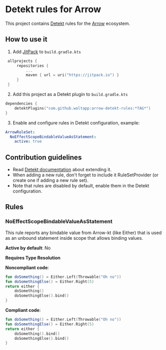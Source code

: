 # Detekt rules for Arrow

This project contains [Detekt](https://detekt.dev) rules for the [Arrow](https://arrow-kt.io/) ecosystem.

## How to use it

1. Add [JitPack](https://jitpack.io/) to `build.gradle.kts`
```kotlin
 allprojects {
     repositories {
         ...
         maven { url = uri("https://jitpack.io") }
     }
 }
```
2. Add this project as a Detekt plugin to `build.gradle.kts`
```kotlin
dependencies {
    detektPlugins("com.github.woltapp:arrow-detekt-rules:*TAG*")
}
```
3. Enable and configure rules in Detekt configuration, example:
```yaml
ArrowRuleSet:
  NoEffectScopeBindableValueAsStatement:
    active: true
```

## Contribution guidelines
- Read [Detekt documentation](https://detekt.dev/docs/introduction/extensions/) about extending it.
- When adding a new rule, don't forget to include it RuleSetProvider (or create one if adding a new rule set).
- Note that rules are disabled by default, enable them in the Detekt configuration.

## Rules

### NoEffectScopeBindableValueAsStatement

This rule reports any bindable value from Arrow-kt (like Either)
that is used as an unbound statement inside scope that allows binding values.

**Active by default**: No

**Requires Type Resolution**

**Noncompliant code**:
```kotlin
fun doSomething() = Either.Left(Throwable("Oh no"))
fun doSomethingElse() = Either.Right(5)
return either {
    doSomething()
    doSomethingElse().bind()
}
```
**Compliant code**:
```kotlin
fun doSomething() = Either.Left(Throwable("Oh no"))
fun doSomethingElse() = Either.Right(5)
return either {
    doSomething().bind()
    doSomethingElse().bind()
}
```
